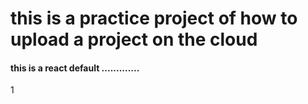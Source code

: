 <h1>
  this is a practice project of how to upload a project on the cloud
</h1>
<h4>
  this is a react default .............
</h4>
1

